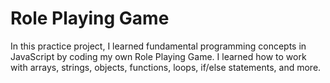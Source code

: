 # Role Playing Game

In this practice project, I learned fundamental programming concepts in JavaScript by coding my own Role Playing Game. I learned how to work with arrays, strings, objects, functions, loops, if/else statements, and more.
